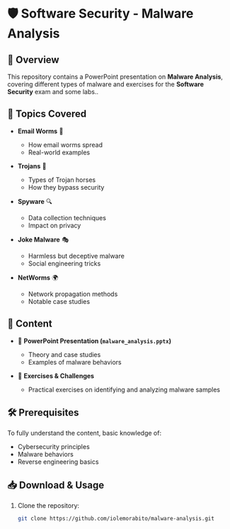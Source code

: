 # 🛡️ Software Security - Malware Analysis

## 📖 Overview
This repository contains a PowerPoint presentation on **Malware Analysis**, covering different types of malware and exercises for the **Software Security** exam and some labs..

## 🔬 Topics Covered
- **Email Worms** 📧  
  - How email worms spread  
  - Real-world examples  

- **Trojans** 🐴  
  - Types of Trojan horses  
  - How they bypass security  

- **Spyware** 🔍  
  - Data collection techniques  
  - Impact on privacy  

- **Joke Malware** 🎭  
  - Harmless but deceptive malware  
  - Social engineering tricks  

- **NetWorms** 🌍  
  - Network propagation methods  
  - Notable case studies  

## 📌 Content
- 📂 **PowerPoint Presentation (`malware_analysis.pptx`)**  
  - Theory and case studies  
  - Examples of malware behaviors  

- 📝 **Exercises & Challenges**  
  - Practical exercises on identifying and analyzing malware samples  

## 🛠️ Prerequisites
To fully understand the content, basic knowledge of:
- Cybersecurity principles  
- Malware behaviors  
- Reverse engineering basics  

## 📥 Download & Usage
1. Clone the repository:
   ```bash
   git clone https://github.com/iolemorabito/malware-analysis.git
